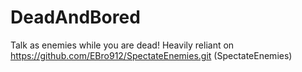 # DeadAndBored
Talk as enemies while you are dead! Heavily reliant on https://github.com/EBro912/SpectateEnemies.git (SpectateEnemies)
